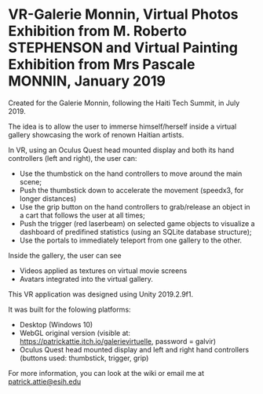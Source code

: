 # VR-Galerie Monnin, Virtual Photos Exhibition from M. Roberto STEPHENSON and Virtual Painting Exhibition from Mrs Pascale MONNIN, January 2019

Created for the Galerie Monnin, following the Haiti Tech Summit, in July 2019.

The idea is to allow the user to immerse himself/herself inside a virtual gallery showcasing the work of renown Haitian artists.

In VR, using an Oculus Quest head mounted display and both its hand controllers (left and right), the user can:
- Use the thumbstick on the hand controllers to move around the main scene;
- Push the thumbstick down to accelerate the movement (speedx3, for longer distances)
- Use the grip button on the hand controllers to grab/release an object in a cart that follows the user at all times;
- Push the trigger (red laserbeam) on selected game objects to visualize a dashboard of predifined statistics (using an SQLite database structure);
- Use the portals to immediately teleport from one gallery to the other.

Inside the gallery, the user can see 
- Videos applied as textures on virtual movie screens
- Avatars integrated into the virtual gallery.

This VR application was designed using Unity 2019.2.9f1.

It was built for the folowing platforms:
- Desktop (Windows 10)
- WebGL original version (visible at: https://patrickattie.itch.io/galerievirtuelle, password = galvir)
- Oculus Quest head mounted display and left and right hand controllers (buttons used: thumbstick, trigger, grip)

For more information, you can look at the wiki or email me at patrick.attie@esih.edu
